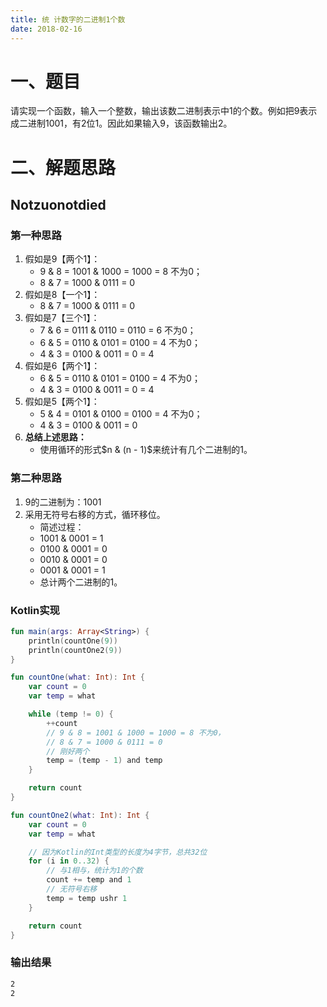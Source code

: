 ```yaml
---
title: 统 计数字的二进制1个数
date: 2018-02-16
---
```


# 一、题目

请实现一个函数，输入一个整数，输出该数二进制表示中1的个数。例如把9表示成二进制1001，有2位1。因此如果输入9，该函数输出2。

# 二、解题思路

## Notzuonotdied

### 第一种思路

1. 假如是9【两个1】：
    - 9 & 8 = 1001 & 1000 = 1000 = 8 不为0；
    - 8 & 7 = 1000 & 0111 = 0
2. 假如是8【一个1】：
    - 8 & 7 = 1000 & 0111 = 0
3. 假如是7【三个1】：
    - 7 & 6 = 0111 & 0110 = 0110 = 6 不为0；
    - 6 & 5 = 0110 & 0101 = 0100 = 4 不为0；
    - 4 & 3 = 0100 & 0011 = 0 = 4
4. 假如是6【两个1】：
    - 6 & 5 = 0110 & 0101 = 0100 = 4 不为0；
    - 4 & 3 = 0100 & 0011 = 0 = 4
5. 假如是5【两个1】：
    - 5 & 4 = 0101 & 0100 = 0100 = 4 不为0；
    - 4 & 3 = 0100 & 0011 = 0
6. **总结上述思路：**
    - 使用循环的形式$n & (n - 1)$来统计有几个二进制的1。

### 第二种思路

1. 9的二进制为：1001
2. 采用无符号右移的方式，循环移位。
    - 简述过程：
    - 1001 & 0001 = 1 
    - 0100 & 0001 = 0
    - 0010 & 0001 = 0
    - 0001 & 0001 = 1
    - 总计两个二进制的1。

### Kotlin实现

``` kotlin
fun main(args: Array<String>) {
    println(countOne(9))
    println(countOne2(9))
}

fun countOne(what: Int): Int {
    var count = 0
    var temp = what

    while (temp != 0) {
        ++count
        // 9 & 8 = 1001 & 1000 = 1000 = 8 不为0，
        // 8 & 7 = 1000 & 0111 = 0
        // 刚好两个
        temp = (temp - 1) and temp
    }

    return count
}

fun countOne2(what: Int): Int {
    var count = 0
    var temp = what

    // 因为Kotlin的Int类型的长度为4字节，总共32位
    for (i in 0..32) {
        // 与1相与，统计为1的个数
        count += temp and 1
        // 无符号右移
        temp = temp ushr 1
    }

    return count
}
```

### 输出结果

``` cmd
2
2
```